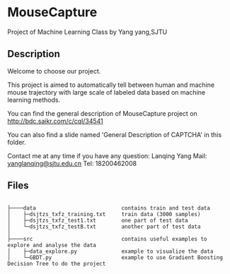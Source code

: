 # MouseCapture
Project of Machine Learning Class by Yang yang,SJTU

## Description
Welcome to choose our project.

This project is aimed to automatically tell between human and machine mouse trajectory with large scale of labeled data based on machine learning methods.

You can find the general description of MouseCapture project on http://bdc.saikr.com/c/cql/34541

You can also find a slide named 'General Description of CAPTCHA' in this folder.

Contact me at any time if you have any question: Lanqing Yang 
Mail: yanglanqing@sjtu.edu.cn 
Tel: 18200462008

## Files
<p><code>
├────data                           contains train and test data 
│    ├─dsjtzs_txfz_training.txt     train data (3000 samples) 
│    ├─dsjtzs_txfz_test1.txt        one part of test data  
│    └─dsjtzs_txfz_testB.txt        another part of test data 
│  
├────src                            contains useful examples to explore and analyse the data 
│    ├─data_explore.py              example to visualize the data 
│    └─GBDT.py                      example to use Gradient Boosting Decision Tree to do the project 
</code></p>